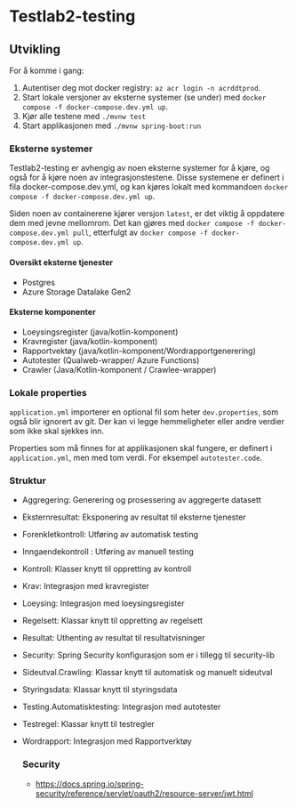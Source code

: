 # Testlab2-testing

## Utvikling

For å komme i gang:

1. Autentiser deg mot docker registry: `az acr login -n acrddtprod`.
2. Start lokale versjoner av eksterne systemer (se under) med `docker compose -f docker-compose.dev.yml up`.
3. Kjør alle testene med `./mvnw test`
4. Start applikasjonen med `./mvnw spring-boot:run`

### Eksterne systemer

Testlab2-testing er avhengig av noen eksterne systemer for å kjøre, og også for å kjøre noen av integrasjonstestene.
Disse systemene er definert i fila docker-compose.dev.yml, og kan kjøres lokalt med
kommandoen `docker compose -f docker-compose.dev.yml up`.

Siden noen av containerene kjører versjon `latest`, er det viktig å oppdatere dem med jevne mellomrom. Det kan gjøres
med `docker compose -f docker-compose.dev.yml pull`, etterfulgt av `docker compose -f docker-compose.dev.yml up`.


#### Oversikt eksterne tjenester
* Postgres
* Azure Storage Datalake Gen2

#### Eksterne komponenter
* Loeysingsregister (java/kotlin-komponent)
* Kravregister (java/kotlin-komponent)
* Rapportvektøy (java/kotlin-komponent/Wordrapportgenerering)
* Autotester (Qualweb-wrapper/ Azure Functions)
* Crawler (Java/Kotlin-komponent / Crawlee-wrapper)

### Lokale properties

`application.yml` importerer en optional fil som heter `dev.properties`, som også blir ignorert av git. Der kan
vi legge hemmeligheter eller andre verdier som ikke skal sjekkes inn.

Properties som må finnes for at applikasjonen skal fungere, er definert i `application.yml`, men med tom verdi.
For eksempel `autotester.code`. 

### Struktur
* Aggregering: Generering og prosessering av aggregerte datasett
* Eksternresultat: Eksponering av resultat til eksterne tjenester
* Forenkletkontroll: Utføring av automatisk testing
* Inngaendekontroll : Utføring av manuell testing
* Kontroll: Klasser knytt til oppretting av kontroll
* Krav: Integrasjon med kravregister
* Loeysing: Integrasjon med loeysingsregister
* Regelsett: Klassar knytt til oppretting av regelsett
* Resultat: Uthenting av resultat til resultatvisninger
* Security: Spring Security konfigurasjon som er i tillegg til security-lib
* Sideutval.Crawling: Klassar knytt til automatisk og manuelt sideutval
* Styringsdata: Klassar knytt til styringsdata
* Testing.Automatisktesting: Integrasjon med autotester
* Testregel: Klassar knytt til testregler
* Wordrapport: Integrasjon med Rapportverktøy

  ### Security
  * https://docs.spring.io/spring-security/reference/servlet/oauth2/resource-server/jwt.html
  
  
